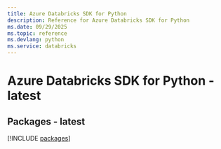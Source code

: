 ```yaml
---
title: Azure Databricks SDK for Python
description: Reference for Azure Databricks SDK for Python
ms.date: 09/29/2025
ms.topic: reference
ms.devlang: python
ms.service: databricks
---
```

# Azure Databricks SDK for Python - latest
## Packages - latest
[!INCLUDE [packages](databricks-index.md)]